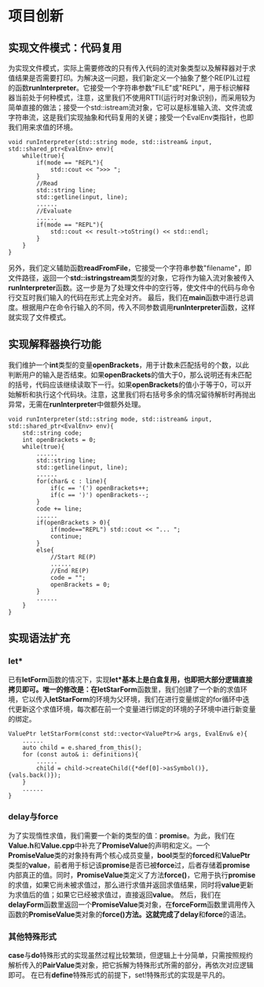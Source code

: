 # 项目创新
## 实现文件模式：代码复用
为实现文件模式，实际上需要修改的只有传入代码的流对象类型以及解释器对于求值结果是否需要打印。为解决这一问题，我们新定义一个抽象了整个RE(P)L过程的函数**runInterpreter**。它接受一个字符串参数"FILE"或"REPL"，用于标识解释器当前处于何种模式，注意，这里我们不使用RTTI(运行时对象识别)，而采用较为简单直接的做法；接受一个std::istream流对象，它可以是标准输入流、文件流或字符串流，这是我们实现抽象和代码复用的关键；接受一个EvalEnv类指针，也即我们用来求值的环境。
```
void runInterpreter(std::string mode, std::istream& input, std::shared_ptr<EvalEnv> env){
    while(true){
        if(mode == "REPL"){
            std::cout << ">>> ";
        }
        //Read
        std::string line;
        std::getline(input, line);
        ......
        //Evaluate
        ......
        if(mode == "REPL"){
            std::cout << result->toString() << std::endl;
        }
    }
}
```
另外，我们定义辅助函数**readFromFile**，它接受一个字符串参数"filename"，即文件路径，返回一个**std::istringstream**类型的对象，它将作为输入流对象被传入**runInterpreter**函数。这一步是为了处理文件中的空行等，使文件中的代码与命令行交互时我们输入的代码在形式上完全对齐。
最后，我们在**main**函数中进行总调度。根据用户在命令行输入的不同，传入不同参数调用**runInterpreter**函数，这样就实现了文件模式。
## 实现解释器换行功能
我们维护一个**int**类型的变量**openBrackets**，用于计数未匹配括号的个数，以此判断用户的输入是否结束。如果**openBrackets**的值大于0，那么说明还有未匹配的括号，代码应该继续读取下一行。如果**openBrackets**的值小于等于0，可以开始解析和执行这个代码块。注意，这里我们将右括号多余的情况留待解析时再抛出异常，无需在**runInterpreter**中做额外处理。
```
void runInterpreter(std::string mode, std::istream& input, std::shared_ptr<EvalEnv> env){
    std::string code;
    int openBrackets = 0;
    while(true){
        ......
        std::string line;
        std::getline(input, line);
        ......
        for(char& c : line){
            if(c == '(') openBrackets++;
            if(c == ')') openBrackets--;
        }
        code += line;
        ......
        if(openBrackets > 0){
            if(mode=="REPL") std::cout << "... ";
            continue;
        }
        else{
            //Start RE(P)
            ......
            //End RE(P)
            code = "";     
            openBrackets = 0; 
        }
        ......
    }
}
```
## 实现语法扩充
### **let\***
已有**letForm**函数的情况下，实现**let\***基本上是白盒复用，也即把大部分逻辑直接拷贝即可。唯一的修改是：在**letStarForm**函数里，我们创建了一个新的求值环境，它以传入**letStarForm**的环境为父环境，我们在进行变量绑定的for循环中迭代更新这个求值环境，每次都在前一个变量进行绑定的环境的子环境中进行新变量的绑定。
```
ValuePtr letStarForm(const std::vector<ValuePtr>& args, EvalEnv& e){
    ......
    auto child = e.shared_from_this();
    for (const auto& i: definitions){
        ......
        child = child->createChild({*def[0]->asSymbol()}, {vals.back()});
    }
    ......
}
```
### **delay**与**force**
为了实现惰性求值，我们需要一个新的类型的值：**promise**。为此，我们在**Value.h**和**Value.cpp**中补充了**PromiseValue**的声明和定义。一个**PromiseValue**类的对象持有两个核心成员变量，**bool**类型的**forced**和**ValuePtr**类型的**value**，前者用于标记该**promise**是否已被**force**过，后者存储着**promise**内部真正的值。同时，**PromiseValue**类定义了方法**force()**，它用于执行**promise**的求值，如果它尚未被求值过，那么进行求值并返回求值结果，同时将**value**更新为求值后的值；如果它已经被求值过，直接返回**value**。
然后，我们在**delayForm**函数里返回一个**PromiseValue**类对象，在**forceForm**函数里调用传入函数的**PromiseValue**类对象的**force()**方法。这就完成了**delay**和**force**的语法。
### 其他特殊形式
**case**与**do**特殊形式的实现虽然过程比较繁琐，但逻辑上十分简单，只需按照规约解析传入的**PairValue**类对象，把它拆解为特殊形式所需的部分，再依次对应逻辑即可。
在已有**define**特殊形式的前提下，set\!特殊形式的实现是平凡的。